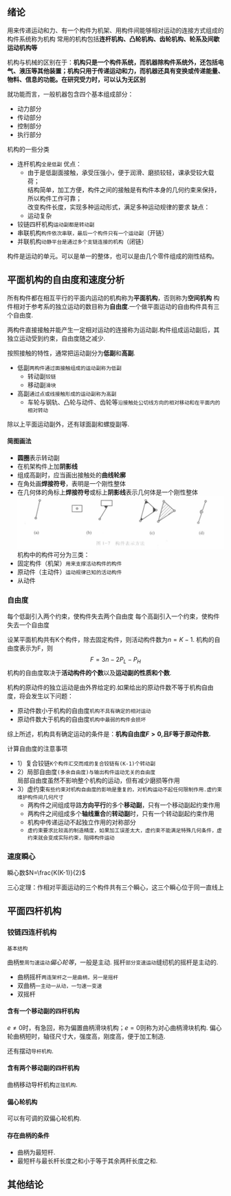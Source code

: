 ## 绪论
用来传递运动和力、有一个构件为机架、用构件间能够相对运动的连接方式组成的构件系统称为机构
常用的机构包括**连杆机构、凸轮机构、齿轮机构、轮系及间歇运动机构等**

机构与机械的区别在于：**机构只是一个构件系统，而机器除构件系统外，还包括电气、液压等其他装置；机构只用于传递运动和力，而机器还具有变换或传递能量、物料、信息的功能。在研究受力时，可以认为无区别**

就功能而言，一般机器包含四个基本组成部分：
- 动力部分
- 传动部分
- 控制部分
- 执行部分

机构的一些分类
- 连杆机构`全是低副`
	优点：
	- 由于是低副面接触，承受压强小，便于润滑、磨损较轻，课承受较大载荷；<br>结构简单，加工方便，构件之间的接触是有构件本身的几何约束来保持，所以构件工作可靠；<br>改变构件长度，实现多种运动形式，满足多种运动规律的要求
	缺点：
	- 运动复杂
- 铰链四杆机构`运动副都是转动副`
- 串联机构`构件依次串联，最后一个构件只有一个运动副`（开链）
- 并联机构`动静平台是通过多个支链连接的机构`（闭链）

构件是运动的单元。可以是单一的整体，也可以是由几个零件组成的刚性结构。

## 平面机构的自由度和速度分析
所有构件都在相互平行的平面内运动的机构称为**平面机构**，否则称为**空间机构**
构件相对于参考系的独立运动的数目称为**自由度**.一个做平面运动的自由构件具有三个自由度.

两构件直接接触并能产生一定相对运动的连接称为运动副.构件组成运动副后，其独立运动受到约束，自由度随之减少.

按照接触的特性，通常把运动副分为**低副**和**高副**.
- 低副`两构件通过面接触组成的运动副称为低副`
	- 转动副`铰链`
	- 移动副`滑块`
- 高副`通过点或线接触形成的运动副称为高副`
	- 车轮与钢轨、凸轮与动件、齿轮等`沿接触处公切线方向的相对移动和在平面内的相对转动`

除以上平面运动副外，还有球面副和螺旋副等.

#### 简图画法
- **圆圈**表示转动副
- 在机架构件上加**阴影线**
- 组成高副时，应当画出接触处的**曲线轮廓**
- 在角处画**焊接符号**，表明是一个刚性整体
- 在几何体的角标上**焊接符号**或标上**阴影线**表示几何体是一个刚性整体
![构件表示方法](images/img1.jpg)
机构中的构件可分为三类：
- 固定构件（机架）`用来支撑活动构件的构件`
- 原动件（主动件）`运动规律已知的活动构件`
- 从动件

### 自由度
每个低副引入两个约束，使构件失去两个自由度
每个高副引入一个约束，使构件失去一个自由度

设某平面机构共有K个构件，除去固定构件，则活动构件数为$n=K-1$.
机构的自由度表示为F，则$$F=3n-2P_L-P_H$$
机构的自由度取决于**活动构件的个数**以及**运动副的性质和个数**.

机构的原动件的独立运动是由外界给定的.如果给出的原动件数不等于机构自由度，将会发生以下问题：
- 原动件数小于机构的自由度`机构不具有确定的相对运动`
- 原动件数大于机构的自由度`机构中最弱的构件会损坏`

综上所述，机构具有确定运动的条件是：**机构自由度$F>0$,且F等于原动件数.**

计算自由度的注意事项
- 1）复合铰链`K个构件汇交而成的复合铰链有(K-1)个转动副`
- 2）局部自由度`(多余自由度)与输出构件运动无关的自由度`<br>局部自由度虽然不影响整个机构的运动，但有减少磨损等作用
- 3）虚约束`有些约束对机构自由度的影响是重复的，对机构运动不起任何限制作用.虚约束维护构件间几何尺寸`
	- 两构件之间组成导路**方向平行**的多个**移动副**，只有一个移动副起约束作用
	- 两构件之间组成多个**轴线重合**的**转动副**时，只有一个转动副起约束作用
	- 机构中传递运动不起独立作用的对称部分
	- `虚约束要求比较高的制造精度，如果加工误差太大，虚约束不能满足特殊几何条件，虚约束就会变成实际约束，阻碍构件运动`
### 速度瞬心
瞬心数$N=\frac{K(K-1)}{2}$

三心定理：作相对平面运动的三个构件共有三个瞬心，这三个瞬心位于同一直线上
## 平面四杆机构
### 铰链四连杆机构
`基本结构`

曲柄`整周匀速运动`*偏心轮等*，一般是主动.
摇杆`部分变速运动`缝纫机的摇杆是主动的.
- 曲柄摇杆`两连架杆之一是曲柄，另一是摇杆`
- 双曲柄`一主动一从动，一匀速一变速`
- 双摇杆
#### 含有一个移动副的四杆机构
$e\neq 0$时，有急回，称为偏置曲柄滑块机构；$e=0$则称为对心曲柄滑块机构.
偏心轮曲柄短时，轴径尺寸大，强度高，刚度高，便于加工制造.

还有摆动`导杆机构`.

#### 含有两个移动副的四杆机构
曲柄移动导杆机构`正弦机构`.
#### 偏心轮机构
可以有可调的双偏心轮机构.
#### 存在曲柄的条件
- 曲柄为最短杆.
- 最短杆与最长杆长度之和小于等于其余两杆长度之和.

其他结论
- 